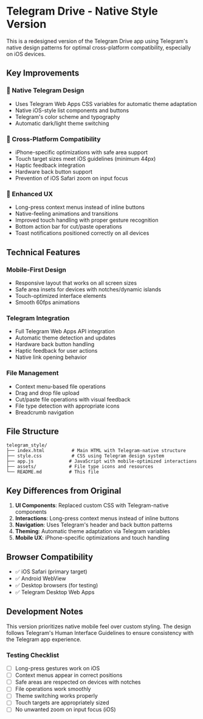 # Telegram Drive - Native Style Version

This is a redesigned version of the Telegram Drive app using Telegram's native design patterns for optimal cross-platform compatibility, especially on iOS devices.

## Key Improvements

### 🎨 Native Telegram Design
- Uses Telegram Web Apps CSS variables for automatic theme adaptation
- Native iOS-style list components and buttons
- Telegram's color scheme and typography
- Automatic dark/light theme switching

### 📱 Cross-Platform Compatibility
- iPhone-specific optimizations with safe area support
- Touch target sizes meet iOS guidelines (minimum 44px)
- Haptic feedback integration
- Hardware back button support
- Prevention of iOS Safari zoom on input focus

### 🚀 Enhanced UX
- Long-press context menus instead of inline buttons
- Native-feeling animations and transitions
- Improved touch handling with proper gesture recognition
- Bottom action bar for cut/paste operations
- Toast notifications positioned correctly on all devices

## Technical Features

### Mobile-First Design
- Responsive layout that works on all screen sizes
- Safe area insets for devices with notches/dynamic islands
- Touch-optimized interface elements
- Smooth 60fps animations

### Telegram Integration
- Full Telegram Web Apps API integration
- Automatic theme detection and updates
- Hardware back button handling
- Haptic feedback for user actions
- Native link opening behavior

### File Management
- Context menu-based file operations
- Drag and drop file upload
- Cut/paste file operations with visual feedback
- File type detection with appropriate icons
- Breadcrumb navigation

## File Structure

```
telegram_style/
├── index.html          # Main HTML with Telegram-native structure
├── style.css           # CSS using Telegram design system
├── app.js             # JavaScript with mobile-optimized interactions
├── assets/            # File type icons and resources
└── README.md          # This file
```

## Key Differences from Original

1. **UI Components**: Replaced custom CSS with Telegram-native components
2. **Interactions**: Long-press context menus instead of inline buttons
3. **Navigation**: Uses Telegram's header and back button patterns
4. **Theming**: Automatic theme adaptation via Telegram variables
5. **Mobile UX**: iPhone-specific optimizations and touch handling

## Browser Compatibility

- ✅ iOS Safari (primary target)
- ✅ Android WebView
- ✅ Desktop browsers (for testing)
- ✅ Telegram Desktop Web Apps

## Development Notes

This version prioritizes native mobile feel over custom styling. The design follows Telegram's Human Interface Guidelines to ensure consistency with the Telegram app experience.

### Testing Checklist
- [ ] Long-press gestures work on iOS
- [ ] Context menus appear in correct positions
- [ ] Safe areas are respected on devices with notches
- [ ] File operations work smoothly
- [ ] Theme switching works properly
- [ ] Touch targets are appropriately sized
- [ ] No unwanted zoom on input focus (iOS)